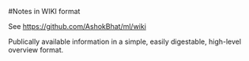 #Notes in WIKI format

See https://github.com/AshokBhat/ml/wiki

Publically available information in a simple, easily digestable, high-level overview format.

